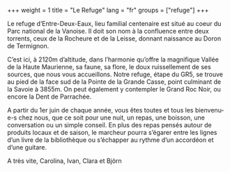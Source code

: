 +++
weight = 1
title = "Le Refuge"
lang = "fr"
groups = ["refuge"]
+++

Le refuge d’Entre-Deux-Eaux, lieu familial centenaire est situé au coeur du Parc national de la Vanoise. Il doit son nom à la confluence entre deux torrents, ceux de la Rocheure et de la Leisse, donnant naissance au Doron de Termignon.

C’est ici, à 2120m d’altitude, dans l’harmonie qu’offre la magnifique Vallée de la Haute Maurienne, sa faune, sa flore, le doux ruissellement de ses sources, que nous vous accueillons. Notre refuge, étape du GR5, se trouve au pied de la face sud de la Pointe de la Grande Casse, point culminant de la Savoie à 3855m. On peut également y contempler le Grand Roc Noir, ou encore la Dent de Parrachée.

A partir du 1er juin de chaque année, vous êtes toutes et tous les bienvenu-e-s chez nous, que ce soit pour une nuit, un repas, une boisson, une conversation ou un simple conseil. En plus des repas pensés autour de produits locaux et de saison, le marcheur pourra s’égarer entre les lignes d’un livre de la bibliothèque ou s’échapper au rythme d’un accordéon et d’une guitare. 

A très vite,
Carolina, Ivan, Clara et Björn